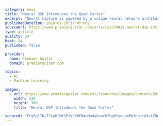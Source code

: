 ```yaml
---
category: news
title: "Neural DSP Introduces the Quad Cortex"
excerpt: "Neural Capture is powered by a unique neural network architecture that is capable of autonomously analyzing, learning, and replicating an amplifier's sound and dynamic response akin to human perception. \"Quad Cortex is the first device of its kind equipped with biomimetic artificial intelligence technology. Users can capture their favorite rigs ..."
publishedDateTime: 2020-01-10T17:45:00Z
sourceUrl: https://www.premierguitar.com/articles/29838-neural-dsp-introduces-the-quad-cortex
type: article
quality: 24
heat: 24
published: false

provider:
  name: Premier Guitar
  domain: premierguitar.com

topics:
  - AI
  - Machine Learning

images:
  - url: https://www.premierguitar.com/ext/resources/images/content/2020-01/LNU/Jan20_LNU_NeuralDS_FEAT.jpg?height=635&t=1578669440&width=1200
    width: 520
    height: 300
    title: "Neural DSP Introduces the Quad Cortex"

secured: "FCg5q17NcTJtpUlWKSP1VCKBFM4eMo4qbewrk7hgM1yvuemPK3np+tA3afZNmyJVFIzf6/7vZhRBHv+4woNVcaSfs06anaObUMZglCoEYi4vAe0GkFkdEbjIHPJr9w0Rxr5a8gvV8F5tLHAtQrBsjjFvJpj6RD1NXAAO/mHplKgf79BhLbEAuIISVdlT+G35BFNyHHIYAlemOCybMIgXZekaB5/PFxPbskKabqtJJLOY345gunJHc4VUhh3o1hIW8h9r5dzgierWKZsHElBUmnsdaVhxareL91mCLPwt2ic=;9/3RnpUGwlL+xw/zv1xFQA=="
---
```


